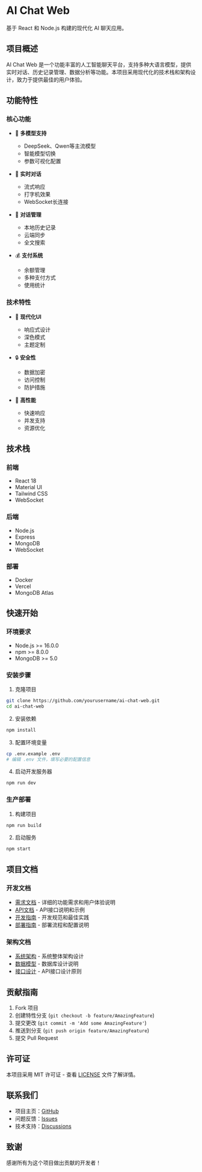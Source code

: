 # AI Chat Web

基于 React 和 Node.js 构建的现代化 AI 聊天应用。

## 项目概述

AI Chat Web 是一个功能丰富的人工智能聊天平台，支持多种大语言模型，提供实时对话、历史记录管理、数据分析等功能。本项目采用现代化的技术栈和架构设计，致力于提供最佳的用户体验。

## 功能特性

### 核心功能
- 🤖 **多模型支持**
  - DeepSeek、Qwen等主流模型
  - 智能模型切换
  - 参数可视化配置

- 💬 **实时对话**
  - 流式响应
  - 打字机效果
  - WebSocket长连接

- 📝 **对话管理**
  - 本地历史记录
  - 云端同步
  - 全文搜索

- 💰 **支付系统**
  - 余额管理
  - 多种支付方式
  - 使用统计

### 技术特性
- 🎨 **现代化UI**
  - 响应式设计
  - 深色模式
  - 主题定制

- 🔒 **安全性**
  - 数据加密
  - 访问控制
  - 防护措施

- 🚀 **高性能**
  - 快速响应
  - 并发支持
  - 资源优化

## 技术栈

### 前端
- React 18
- Material UI
- Tailwind CSS
- WebSocket

### 后端
- Node.js
- Express
- MongoDB
- WebSocket

### 部署
- Docker
- Vercel
- MongoDB Atlas

## 快速开始

### 环境要求
- Node.js >= 16.0.0
- npm >= 8.0.0
- MongoDB >= 5.0

### 安装步骤

1. 克隆项目
```bash
git clone https://github.com/yourusername/ai-chat-web.git
cd ai-chat-web
```

2. 安装依赖
```bash
npm install
```

3. 配置环境变量
```bash
cp .env.example .env
# 编辑 .env 文件，填写必要的配置信息
```

4. 启动开发服务器
```bash
npm run dev
```

### 生产部署

1. 构建项目
```bash
npm run build
```

2. 启动服务
```bash
npm start
```

## 项目文档

### 开发文档
- [需求文档](docs/REQUIREMENTS.md) - 详细的功能需求和用户体验说明
- [API文档](docs/api/README.md) - API接口说明和示例
- [开发指南](docs/development/README.md) - 开发规范和最佳实践
- [部署指南](docs/deployment/README.md) - 部署流程和配置说明

### 架构文档
- [系统架构](docs/architecture/README.md) - 系统整体架构设计
- [数据模型](docs/architecture/database.md) - 数据库设计说明
- [接口设计](docs/architecture/api-design.md) - API接口设计原则

## 贡献指南

1. Fork 项目
2. 创建特性分支 (`git checkout -b feature/AmazingFeature`)
3. 提交更改 (`git commit -m 'Add some AmazingFeature'`)
4. 推送到分支 (`git push origin feature/AmazingFeature`)
5. 提交 Pull Request

## 许可证

本项目采用 MIT 许可证 - 查看 [LICENSE](LICENSE) 文件了解详情。

## 联系我们

- 项目主页：[GitHub](https://github.com/yourusername/ai-chat-web)
- 问题反馈：[Issues](https://github.com/yourusername/ai-chat-web/issues)
- 技术支持：[Discussions](https://github.com/yourusername/ai-chat-web/discussions)

## 致谢

感谢所有为这个项目做出贡献的开发者！
